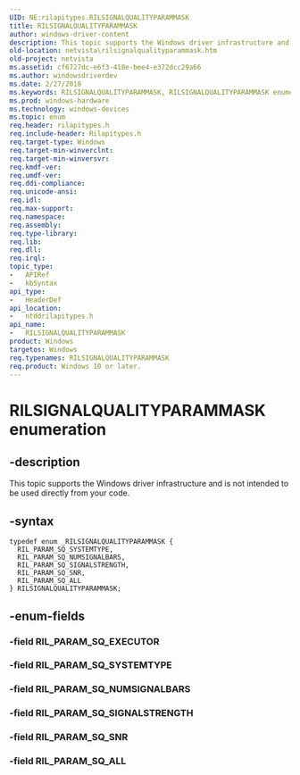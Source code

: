 ```yaml
---
UID: NE:rilapitypes.RILSIGNALQUALITYPARAMMASK
title: RILSIGNALQUALITYPARAMMASK
author: windows-driver-content
description: This topic supports the Windows driver infrastructure and is not intended to be used directly from your code.
old-location: netvista\rilsignalqualityparammask.htm
old-project: netvista
ms.assetid: cf6727dc-e6f3-418e-bee4-e372dcc29a66
ms.author: windowsdriverdev
ms.date: 2/27/2018
ms.keywords: RILSIGNALQUALITYPARAMMASK, RILSIGNALQUALITYPARAMMASK enumeration [Network Drivers Starting with Windows Vista], RIL_PARAM_SQ_ALL, RIL_PARAM_SQ_NUMSIGNALBARS, RIL_PARAM_SQ_SIGNALSTRENGTH, RIL_PARAM_SQ_SNR, RIL_PARAM_SQ_SYSTEMTYPE, netvista.rilsignalqualityparammask, ntddrilapitypes/RILSIGNALQUALITYPARAMMASK, ntddrilapitypes/RIL_PARAM_SQ_ALL, ntddrilapitypes/RIL_PARAM_SQ_NUMSIGNALBARS, ntddrilapitypes/RIL_PARAM_SQ_SIGNALSTRENGTH, ntddrilapitypes/RIL_PARAM_SQ_SNR, ntddrilapitypes/RIL_PARAM_SQ_SYSTEMTYPE
ms.prod: windows-hardware
ms.technology: windows-devices
ms.topic: enum
req.header: rilapitypes.h
req.include-header: Rilapitypes.h
req.target-type: Windows
req.target-min-winverclnt: 
req.target-min-winversvr: 
req.kmdf-ver: 
req.umdf-ver: 
req.ddi-compliance: 
req.unicode-ansi: 
req.idl: 
req.max-support: 
req.namespace: 
req.assembly: 
req.type-library: 
req.lib: 
req.dll: 
req.irql: 
topic_type:
-	APIRef
-	kbSyntax
api_type:
-	HeaderDef
api_location:
-	ntddrilapitypes.h
api_name:
-	RILSIGNALQUALITYPARAMMASK
product: Windows
targetos: Windows
req.typenames: RILSIGNALQUALITYPARAMMASK
req.product: Windows 10 or later.
---
```


# RILSIGNALQUALITYPARAMMASK enumeration


## -description


This topic supports the Windows driver infrastructure and is not intended to be used directly from your code.


## -syntax


````
typedef enum _RILSIGNALQUALITYPARAMMASK { 
  RIL_PARAM_SQ_SYSTEMTYPE,
  RIL_PARAM_SQ_NUMSIGNALBARS,
  RIL_PARAM_SQ_SIGNALSTRENGTH,
  RIL_PARAM_SQ_SNR,
  RIL_PARAM_SQ_ALL
} RILSIGNALQUALITYPARAMMASK;
````


## -enum-fields




### -field RIL_PARAM_SQ_EXECUTOR


### -field RIL_PARAM_SQ_SYSTEMTYPE


### -field RIL_PARAM_SQ_NUMSIGNALBARS


### -field RIL_PARAM_SQ_SIGNALSTRENGTH


### -field RIL_PARAM_SQ_SNR


### -field RIL_PARAM_SQ_ALL

